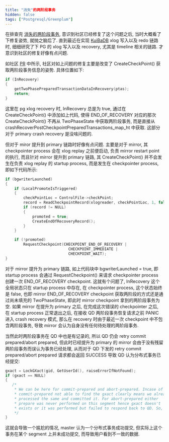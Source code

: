 ```yaml
---
title: "消失"的两阶段事务
hidden: false
tags: ["Postgresql/Greenplum"]
---
```


在排查完 [消失的两阶段事务]({{site.url}}/2021/02/14/prepared-xact/), 意识到社区已经修复了这个问题之后, 当时大概看了下修复姿势, 就抛之脑后了. 直到最近在实现 [KuiBaDB](https://github.com/hidva/KuiBaDB) xlog 写入以及 redo 链路时, 细细研究了下 PG 的 xlog 写入以及 recovery, 尤其是 timeline 相关的链路. 才意识到社区的修复好像有点问题.

如社区 [PR](http://hidva.com/g?u=https://github.com/greenplum-db/gpdb/pull/10654) 中所示, 社区对如上问题的修复主要是改变了 CreateCheckPoint() 获取两阶段事务信息的姿势. 具体位置如下:

```c
if (InRecovery)
{
    getTwoPhasePreparedTransactionDataInRecovery(ptas);
    return;
}
```

这里在 pg xlog recovery 时, InRecovery 总是为 true, 通过在 CreateCheckPoint() 中添加如上代码, 使得 END_OF_RECOVERY 对应的那次 CreateCheckPoint() 不再从 TwoPhaseState 中获取两阶段事务, 而是直接从 crashRecoverPostCheckpointPreparedTransactions_map_ht 中获取. 这部分对于 primary crash recovery 是没啥问题的.

但对于 miror 提升到 primary 链路时好像有点问题. 主要是对于 mirror, 其 checkpointer process 会在 xlog replay 之前便启动, 负责 mirror restart point 的执行, 而且针对 mirror 提升到 primary 链路, 其 CreateCheckPoint() 并不会发生在负责 xlog replay 的 startup process, 而是发生在 checkpointer process, 即如下代码所示:

```c
if (bgwriterLaunched)
{
    if (LocalPromoteIsTriggered)
    {
        checkPointLoc = ControlFile->checkPoint;
        record = ReadCheckpointRecord(xlogreader, checkPointLoc, 1, false);
        if (record != NULL)
        {
            promoted = true;
            CreateEndOfRecoveryRecord();
        }
    }

    if (!promoted)
        RequestCheckpoint(CHECKPOINT_END_OF_RECOVERY |
                            CHECKPOINT_IMMEDIATE |
                            CHECKPOINT_WAIT);
}
```

对于 mirror 提升为 primary 链路, 如上代码块中 bgwriterLaunched = true, 即 startup process 会通过 RequestCheckpoint() 来请求 checkpointer process 创建一次 END_OF_RECOVERY checkpoint. 这就有个问题了, InRecovery 这个全局状态只在 startup process 中存在, 在 checkpointer process, 这个状态始终是 false, 也即 mirror END_OF_RECOVERY checkpoint 获取两阶段的方式还是通过尚未填充的 TwoPhaseState, 即此时 mirror checkpoint 拿到的两阶段事务为空. 如果 mirror 在提升为 primary 之后, 在完成这次错误的 checkpointer 之后, 在 startup process 正常退出之后, 在接收 QD 两阶段事务恢复请求之前 PANIC 进入 crash recovery 模式, 那么在 recovery 时由于最近一次 checkpoint 中不包含两阶段事务, 导致 mirror 会认为自身没有任何待处理的两阶段事务.

当然此时两阶段事务在 QD 中也是有记录的, 所以 QD 仍会 retry commit prepared/abort prepared, 但此时已经提升为 primary 的 mirror 会由于没有残留两阶段事务而误认为事务已经处理, 从而对于 QD 下发的 retry commit prepared/abort prepared 请求都会返回 SUCCESS 导致 QD 认为分布式事务已经提交:

```c
gxact = LockGXact(gid, GetUserId(), raiseErrorIfNotFound);
if (gxact == NULL)
{
   /*
    * We can be here for commit-prepared and abort-prepared. Incase of
    * commit-prepared not able to find the gxact clearly means we already
    * processed the same and committed it. For abort-prepared either
    * prepare was never performed on this segment hence gxact doesn't
    * exists or it was performed but failed to respond back to QD. So,
    */
}
```

这就会导致一个尴尬的情况, master 认为一个分布式事务成功提交, 但实际上这个事务在某个 segment 上并未成功提交, 而导致用户看到不一致的数据.
